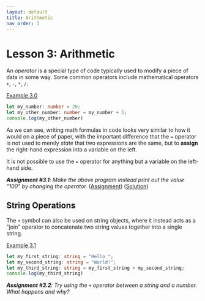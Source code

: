 ```yaml
---
layout: default
title: Arithmetic
nav_order: 3
---
```


# Lesson 3: Arithmetic

An _operator_ is a special type of code typically used to modify a piece of data in some way. Some common operators include mathematical operators `+`, `-`, `*`, `/`.

[Example 3.0](https://playcode.io/1456927)
```ts
let my_number: number = 20;
let my_other_number: number = my_number + 5;
console.log(my_other_number)
```

As we can see, writing math formulas in code looks very similar to how it would on a piece of paper, with the important difference that the `=` operator is not used to merely _state_ that two expressions are the same, but to **assign** the right-hand expression into a variable on the left.

It is not possible to use the `=` operator for anything but a variable on the left-hand side.

_**Assignment #3.1**: Make the above program instead print out the value "100" by changing the operator._ ([Assignment](https://playcode.io/1483810)) ([Solution](https://playcode.io/1483821))

## String Operations

The `+` symbol can also be used on string objects, where it instead acts as a "join" operator to concatenate two string values together into a single string.

[Example 3.1](https://playcode.io/1456927)
```ts
let my_first_string: string = "Hello ";
let my_second_string: string = "World!";
let my_third_string: string = my_first_string + my_second_string;
console.log(my_third_string)
```

_**Assignment #3.2**: Try using the `+` operator between a string and a number. What happens and why?_